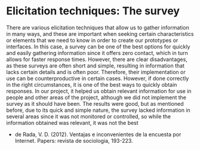 # Elicitation techniques: The survey

There are various elicitation techniques that allow us to gather information in many ways, and these are important when seeking certain characteristics or elements that we need to know in order to create our prototypes or interfaces. In this case, a survey can be one of the best options for quickly and easily gathering information since it offers zero contact, which in turn allows for faster response times. However, there are clear disadvantages, as these surveys are often short and simple, resulting in information that lacks certain details and is often poor. Therefore, their implementation or use can be counterproductive in certain cases. However, if done correctly in the right circumstances, it is one of the best ways to quickly obtain responses. In our project, it helped us obtain relevant information for use in people and other areas of the project, although we did not implement the survey as it should have been. The results were good, but as mentioned before, due to its quick and simple nature, the survey lacked information in several areas since it was not monitored or controlled, so while the information obtained was relevant, it was not the best

- de Rada, V. D. (2012). Ventajas e inconvenientes de la encuesta por Internet. Papers: revista de sociologia, 193-223.
